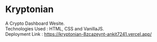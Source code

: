 # Kryptonian
A Crypto Dashboard Wesite.  
Technologies Used : HTML, CSS and VanillaJS.  
Deployment Link :
https://kryptonian-8zcazeynt-ankit7241.vercel.app/
